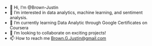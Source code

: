 - 👋 Hi, I’m @Brown-Justin
- 👀 I’m interested in data analytics, machine learning, and sentiment analysis.
- 🌱 I’m currently learning Data Analytic through Google Certificates on Coursera
- 💞️ I’m looking to collaborate on exciting projects!
- 📫 How to reach me Brown.G.Justin@gmail.com

<!---
Brown-Justin/Brown-Justin is a ✨ special ✨ repository because its `README.md` (this file) appears on your GitHub profile.
You can click the Preview link to take a look at your changes.
--->
